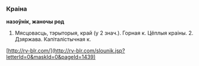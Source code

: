### Краіна
**назоўнік, жаночы род**

1. Мясцовасць, тэрыторыя, край (у 2 знач.). Горная к. Цёплыя краіны. 2. Дзяржава. Капіталістычная к.

<a rel="author">[http://rv-blr.com/](http://rv-blr.com/slounik.jsp?letterId=0&maskId=0&pageId=1439)</a>
